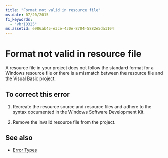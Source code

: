 ```yaml
---
title: "Format not valid in resource file"
ms.date: 07/20/2015
f1_keywords: 
  - "vbrID325"
ms.assetid: e986ab45-e3ce-430e-8704-5882e5da1104
---
```

# Format not valid in resource file
A resource file in your project does not follow the standard format for a Windows resource file or there is a mismatch between the resource file and the Visual Basic project.  
  
## To correct this error  
  
1. Recreate the resource source and resource files and adhere to the syntax documented in the Windows Software Development Kit.  
  
2. Remove the invalid resource file from the project.  
  
## See also

- [Error Types](../../visual-basic/programming-guide/language-features/error-types.md)

